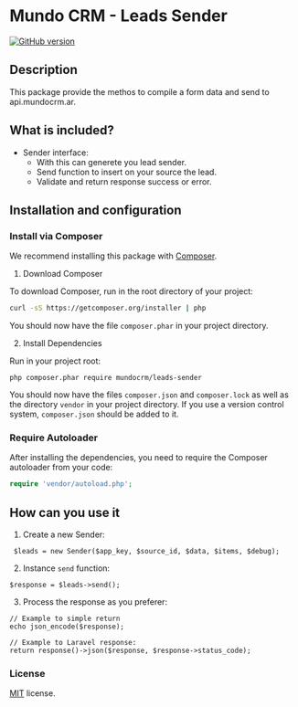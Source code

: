 # Mundo CRM - Leads Sender
[![GitHub version](https://badge.fury.io/gh/tecnomanu%2Fmundocrm-vendor-leads-sender.svg)](https://badge.fury.io/gh/tecnomanu%2Fmundocrm-vendor-leads-sender)

## Description

This package provide the methos to compile a form data and send to api.mundocrm.ar.

## What is included?
- Sender interface:
    - With this can generete you lead sender.
    - Send function to insert on your source the lead.
    - Validate and return response success or error.

## Installation and configuration

### Install via Composer

We recommend installing this package with [Composer](http://getcomposer.org/).

1. Download Composer

To download Composer, run in the root directory of your project:

```bash
curl -sS https://getcomposer.org/installer | php
```

You should now have the file `composer.phar` in your project directory.

2. Install Dependencies

Run in your project root:

```
php composer.phar require mundocrm/leads-sender
```

You should now have the files `composer.json` and `composer.lock` as well as
the directory `vendor` in your project directory. If you use a version control
system, `composer.json` should be added to it.

### Require Autoloader

After installing the dependencies, you need to require the Composer autoloader
from your code:

```php
require 'vendor/autoload.php';
```

## How can you use it

1. Create a new Sender:
```
 $leads = new Sender($app_key, $source_id, $data, $items, $debug); 
```

2. Instance ``send`` function:
```
$response = $leads->send();
```

3. Process the response as you preferer:
```
// Example to simple return
echo json_encode($response);

// Example to Laravel response:
return response()->json($response, $response->status_code);
```


### License
[MIT](https://github.com/tecnomanu/ngxadmin-lumen-jwtlogin-base/blob/master/LICENSE.txt) license.